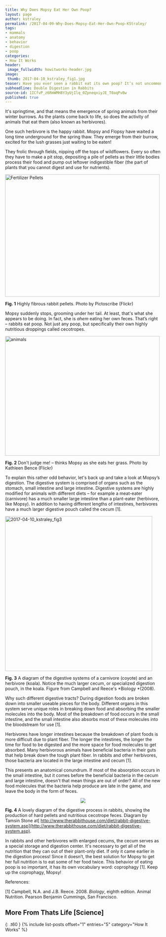 ```yaml
---
title: Why Does Mopsy Eat Her Own Poop?
layout: page
author: kstraley
permalink: /2017-04-09-Why-Does-Mopsy-Eat-Her-Own-Poop-KStraley/
tags:
- mammals
- anatomy
- behavior
- digestion
- poop
categories:
- How It Works
header:
 image_fullwidth: howitworks-header.jpg
image:
 thumb: 2017-04-10_kstraley_fig1.jpg
teaser: Have you ever seen a rabbit eat its own poop? It’s not uncommon, in fact it’s necessary to live!
subheadline: Double Digestion in Rabbits
source-id: 1ICfvP_z6RmWMH8Y3yUjIlq_0ZpneqxiyJE_T0aqPvBw
published: true
---
```

It's springtime, and that means the emergence of spring animals from their winter burrows. As the plants come back to life, so does the activity of animals that eat them (also known as herbivores).

 

One such herbivore is the happy rabbit. Mopsy and Flopsy have waited a long time underground for the spring thaw. They emerge from their burrow, excited for the lush grasses just waiting to be eaten!

 

They frolic through fields, nipping off the tops of wildflowers. Every so often they have to make a pit stop, depositing a pile of pellets as their little bodies process their food and pump out leftover indigestible fiber (the part of plants that you cannot digest and use for nutrients).

 

 

<a data-flickr-embed="true"  href="https://www.flickr.com/photos/pictoscribe/2512062100" title="Fertilizer Pellets"><img src="https://c1.staticflickr.com/3/2389/2512062100_4bf40e1ba0.jpg" width="500" height="395" alt="Fertilizer Pellets"></a><script async src="//embedr.flickr.com/assets/client-code.js" charset="utf-8"></script>

**Fig. 1** Highly fibrous rabbit pellets. Photo by Pictoscribe (Flickr) 

 

Mopsy suddenly stops, grooming under her tail. At least, that's what she appears to be doing. In fact, she is *ahem* eating her own feces. That’s right – rabbits eat poop. Not just any poop, but specifically their own highly nutritious droppings called cecotropes.

 

<a data-flickr-embed="true"  href="https://www.flickr.com/photos/thehills020420/3167480982" title="animals"><img src="https://c1.staticflickr.com/2/1010/3167480982_845d5976c0.jpg" width="500" height="386" alt="animals"></a><script async src="//embedr.flickr.com/assets/client-code.js" charset="utf-8"></script>

**Fig. 2** Don't judge me! – thinks Mopsy as she eats her grass. Photo by Kathleen Bence (Flickr) 

 

To explain this rather odd behavior, let's back up and take a look at Mopsy’s digestion. The digestive system is comprised of organs such as the stomach, small intestine and large intestine. Digestive systems are highly modified for animals with different diets – for example a meat-eater (carnivore) has a much smaller large intestine than a plant-eater (herbivore, like Mopsy). In addition to having different lengths of intestines, herbivores have a much larger digestive pouch called the cecum [1].

 

<a data-flickr-embed="true"  href="https://www.flickr.com/photos/139839751@N06/33807904921/in/dateposted-friend/" title="2017-04-10_kstraley_fig3"><img src="https://c1.staticflickr.com/4/3953/33807904921_dd45456dea.jpg" width="476" height="500" alt="2017-04-10_kstraley_fig3"></a><script async src="//embedr.flickr.com/assets/client-code.js" charset="utf-8"></script>

**Fig. 3** A diagram of the digestive systems of a carnivore (coyote) and an herbivore (koala). Notice the much larger cecum, or specialized digestion pouch, in the koala. Figure from Campbell and Reece's *Biology *(2008).

 

Why such different digestive tracts? During digestion foods are broken down into smaller useable pieces for the body. Different organs in this system serve unique roles in breaking down food and absorbing the smaller molecules into the body. Most of the breakdown of food occurs in the small intestine, and the small intestine also absorbs most of these molecules into the bloodstream for use [1].

 

Herbivores have longer intestines because the breakdown of plant foods is more difficult due to plant fiber. The longer the intestines, the longer the time for food to be digested and the more space for food molecules to get absorbed. Many herbivorous animals have beneficial bacteria in their guts that help break down the tough plant fiber. In rabbits and other herbivores, those bacteria are located in the large intestine and cecum [1].

This presents an anatomical conundrum. If most of the absorption occurs in the small intestine, but it comes before the beneficial bacteria in the cecum and large intestine, doesn't that mean things are out of order? All of the new food molecules that the bacteria help produce are late in the game, and leave the body in the form of feces.

<div style="text-align:center"><img src ="http://www.therabbithouse.com/diet/images/rabbit_digestion.png"/></div>

**Fig. 4** A lovely diagram of the digestive process in rabbits, showing the production of hard pellets and nutritious cecotrope feces. Diagram by Tamsin Stone at[ http://www.therabbithouse.com/diet/rabbit-digestive-system.asp](http://www.therabbithouse.com/diet/rabbit-digestive-system.asp).

In rabbits and other herbivores with enlarged cecums, the cecum serves as a special storage and digestion center. It's necessary to get all of the nutrition that they can out of their plant-only diet. If only it came earlier in the digestion process! Since it doesn’t, the best solution for Mopsy to get her full nutrition is to eat some of her food twice. This behavior of eating poop is so important, it has its own vocabulary word: coprophagy [1]. Keep up the coprophagy, Mopsy!

References:

[1] Campbell, N.A. and J.B. Reece. 2008. *Biology*, eighth edition. Animal Nutrition. Pearson Benjamin Cummings, San Francisco.

## More From Thats Life [Science]
{: .t60 }
{% include list-posts offset="1" entries="5" category="How It Works" %}
